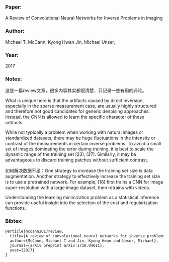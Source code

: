 ### Paper:

A Review of Convolutional Neural Networks for Inverse Problems in Imaging

### Author:

Michael T. McCann, Kyong Hwan Jin, Michael Unser,

### Year:

2017

### Notes:

这是一篇review文章，很多内容其实都很清楚，只记录一些有用的评论。

What is unique here is that the artifacts caused by direct inversion, especially in the sparse measurement case, are usually highly structured and therefore not good candidates for generic denoising approaches. Instead, the CNN is allowed to learn the speciﬁc character of these artifacts.

While not typically a problem when working with natural images or standardized datasets, there may be huge ﬂuctuations in the intensity or contrast of the measurements in certain inverse problems. To avoid a small set of images dominating the error during training, it is best to scale the dynamic range of the training set [23], [27]. Similarly, it may be advantageous to discard training patches without sufﬁcient contrast.

如何解决数据不足：One strategy to increase the training set size is data augmentation. Another strategy to effectively increase the training set size is to use a pretrained network. For example, [18] ﬁrst trains a CNN for image super-resolution with a large image dataset, then retrains with videos.

Understanding the learning minimization problem as a statistical inference can provide useful insight into the selection of the cost and regularization functions.

### Bibtex:

```latex
@article{mccann2017review,
  title={A review of convolutional neural networks for inverse problems in imaging},
  author={McCann, Michael T and Jin, Kyong Hwan and Unser, Michael},
  journal={arXiv preprint arXiv:1710.04011},
  year={2017}
}
```